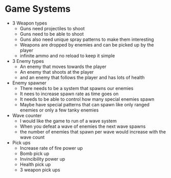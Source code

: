 # Game Systems
* 3 Weapon types
  * Guns need projectiles to shoot
  * Guns need to be able to shoot
  * Guns also need unique spray patterns to make them interesting
  * Weapons are dropped by enemies and can be picked up by the player
  * infinite ammo and no reload to keep it simple
* 3 Enemy types
  * An enemy that moves towards the player
  * An enemy that shoots at the player
  * and an enemy that follows the player and has lots of health
* Enemy spawner
  * There needs to be a system that spawns our enemies
  * It nees to increase spawn rate as time goes on
  * It needs to be able to control how many special enemies spawn
  * Maybe have special patterns that can spawn like only ranged enemies or only a few tanky enemies
* Wave counter
  * I would like the game to run of a wave system
  * When you defeat a wave of enemies the next wave spawns
  * the number of enemies that spawn per wave would increase with the wave count
* Pick ups
  * Increase rate of fire power up
  * Bomb pick up
  * Invincibility power up
  * Health pick up
  * 3 weapon pick ups
